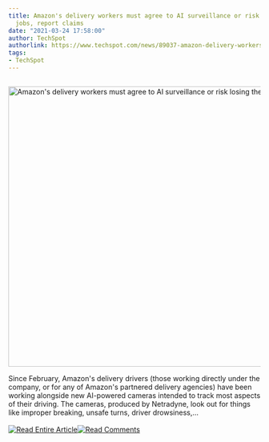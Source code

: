 ```yaml
---
title: Amazon's delivery workers must agree to AI surveillance or risk losing their
  jobs, report claims
date: "2021-03-24 17:58:00"
author: TechSpot
authorlink: https://www.techspot.com/news/89037-amazon-delivery-workers-must-agree-ai-surveillance-or.html
tags:
- TechSpot
---
```

<a href="https://www.techspot.com/news/89037-amazon-delivery-workers-must-agree-ai-surveillance-or.html" target="_blank"><img src="https://static.techspot.com/images2/news/ts3_thumbs/2021/03/2021-03-24-ts3_thumbs-9f5.jpg" width="800" height="560" style="padding: 15px 0" title="Amazon's delivery workers must agree to AI surveillance or risk losing their jobs, report claims" /></a><br />Since February, Amazon's delivery drivers (those working directly under the company, or for any of Amazon's partnered delivery agencies) have been working alongside new AI-powered cameras intended to track most aspects of their driving. The cameras, produced by Netradyne, look out for things like improper breaking, unsafe turns, driver drowsiness,...<br /><br /><a href="https://www.techspot.com/news/89037-amazon-delivery-workers-must-agree-ai-surveillance-or.html"><img src="https://static.techspot.com/images/rss/rss_buttons_01.png" border="0" alt="Read Entire Article" /></a><a href="https://www.techspot.com/news/89037-amazon-delivery-workers-must-agree-ai-surveillance-or.html#comments"><img src="https://static.techspot.com/images/rss/rss_buttons_02.png" border="0" alt="Read Comments" /></a><br /><br />